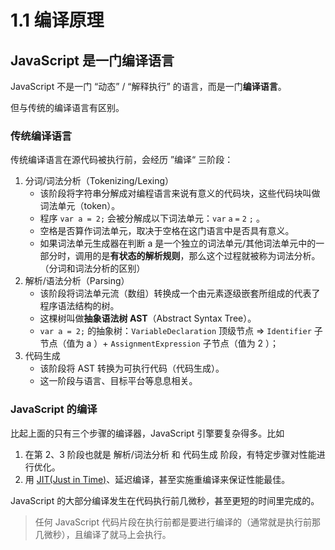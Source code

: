 # 1.1 编译原理

## JavaScript 是一门编译语言

JavaScript 不是一门 “动态” / “解释执行” 的语言，而是一门**编译语言**。

但与传统的编译语言有区别。

### 传统编译语言

传统编译语言在源代码被执行前，会经历 ”编译“ 三阶段：

1. 分词/词法分析（Tokenizing/Lexing）
   - 该阶段将字符串分解成对编程语言来说有意义的代码块，这些代码块叫做词法单元（token）。
   - 程序 `var a = 2;` 会被分解成以下词法单元：`var` `a` `=` `2` `;` 。
   - 空格是否算作词法单元，取决于空格在这门语言中是否具有意义。
   - 如果词法单元生成器在判断 a 是一个独立的词法单元/其他词法单元中的一部分时，调用的是**有状态的解析规则**，那么这个过程就被称为词法分析。（分词和词法分析的区别）
2. 解析/语法分析（Parsing）
   - 该阶段将词法单元流（数组）转换成一个由元素逐级嵌套所组成的代表了程序语法结构的树。
   - 这棵树叫做**抽象语法树 AST**（Abstract Syntax Tree）。
   -  `var a = 2;` 的抽象树：`VariableDeclaration` 顶级节点 => `Identifier` 子节点（值为 a ）+ `AssignmentExpression` 子节点（值为 2 ）；
3. 代码生成
   - 该阶段将 AST 转换为可执行代码（代码生成）。
   - 这一阶段与语言、目标平台等息息相关。

### JavaScript 的编译

比起上面的只有三个步骤的编译器，JavaScript 引擎要复杂得多。比如

1. 在第 2、3 阶段也就是 解析/词法分析 和 代码生成 阶段，有特定步骤对性能进行优化。
2. 用 [JIT(Just in Time)](https://zhuanlan.zhihu.com/p/99395691)、延迟编译，甚至实施重编译来保证性能最佳。 
   
JavaScript 的大部分编译发生在代码执行前几微秒，甚至更短的时间里完成的。

> 任何 JavaScript 代码片段在执行前都是要进行编译的（通常就是执行前那几微秒），且编译了就马上会执行。



